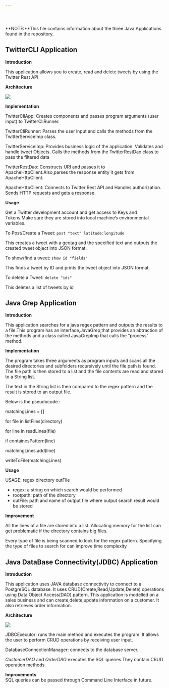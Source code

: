 ```yaml
---


---
```


<p>**NOTE:**This file contains information about the three Java Applications found in the repository.</p>
<h2 id="twittercli-application">TwitterCLI Application</h2>
<p><strong>Introduction</strong></p>
<p>This application allows you to create, read and delete tweets by using the Twitter Rest API</p>
<p><strong>Architecture</strong></p>
<img src="https://github.com/chohanu/Java_Apps/tree/master/assets/Twitter.PNG">
<p><strong>Implementation</strong></p>
<p>TwitterCliApp: Creates components and passes program arguments (user input) to TwitterCliRunner.</p>
<p>TwitterCliRunner: Parses the user input and calls the methods from the TwitterServiceImp class.</p>
<p>TwitterServiceImp: Provides business logic of the application. Validates and handle tweet Objects. Calls the methods from the TwitterRestDao class to pass the filtered data</p>
<p>TwitterRestDao: Constructs URI and passes it to ApacheHttpClient.Also,parses the response entity it gets from ApacheHttpClient.</p>
<p>ApacheHttpClient: Connects to Twitter Rest API and Handles authorization. Sends HTTP requests and gets a response.</p>
<p><strong>Usage</strong></p>
<p>Get a Twitter development account and get access to Keys and Tokens.Make sure they are stored into local machine’s environmental variables.</p>
<p>To Post/Create a Tweet: <code>post "text" latitude:longitude</code></p>
<p>This creates a tweet with a geotag and the specified text and outputs the created tweet object into JSON format.</p>
<p>To show/find a tweet: <code>show id "fields"</code></p>
<p>This finds a tweet by ID and prints the tweet object into JSON format.</p>
<p>To delete a Tweet: <code>delete "ids"</code></p>
<p>This deletes a list of tweets by id</p>
<h2 id="java-grep-application">Java Grep Application</h2>
<p><strong>Introduction</strong></p>
<p>This application searches for a java regex pattern and outputs the results to a file.This program has an interface,JavaGrep,that provides an abtraction of the methods and a class called JavaGrepImp that calls the “process” method.</p>
<p><strong>Implementation</strong></p>
<p>The program takes three arguments as program inputs and scans all the desired directories and subfolders recursively until the file path is found.<br>
The file path is then stored to a list and the file contents are read and stored to a String list.</p>
<p>The text in the String list is then compared to the regex pattern and the result is stored to an output file.</p>
<p>Below is the pseudocode :</p>
<p>matchingLines = []</p>
<p>for file in listFiles(directory)</p>
<p>for line in readLines(file)</p>
<p>if containesPattern(line)</p>
<p>matchingLines.add(line)</p>
<p>writeToFile(matchingLines)</p>
<p><strong>Usage</strong></p>
<p>USAGE: regex directory outFile</p>
<ul>
<li>regex: a string on which search would be performed</li>
<li>rootpath: path of the directory</li>
<li>outFile: path and name of output file where output search result would be stored</li>
</ul>
<p><strong>Improvement</strong></p>
<p>All the lines of a file are stored into a list. Allocating memory for the list can get problematic if the directory contains big files.</p>
<p>Every type of file is being scanned to look for the regex pattern. Specifying the type of files to search for can improve time complexity</p>
<h2 id="java-database-connectivityjdbc-application">Java DataBase Connectivity(JDBC) Application</h2>
<p><strong>Introduction</strong></p>
<p>This application uses JAVA database connectivity to connect to a PostgreSQL database. It uses CRUD(Create,Read,Update,Delete) operations using Data Object Access(DAO) pattern. This application is modelled on a sales business and can create,delete,update information on a customer. It also retrieves order information.</p>
<p><strong>Architecture</strong></p>
<img src="https://github.com/chohanu/Java_Apps/tree/master/assets/JDBC.PNG">
<p>JDBCExecutor: runs the main method and executes the program. It allows the user to perform CRUD operations by receiving user input.</p>
<p>DatabaseConnectionManager: connects to the database server.</p>
<p><em>CustomerDAO</em> and <em>OrderDAO</em> executes the SQL queries.They contain CRUD operation methods.</p>
<p><strong>Improvements</strong><br>
SQL queries can be passed through Command Line Interface in future.</p>

